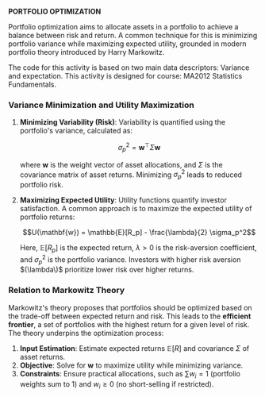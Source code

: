 **PORTFOLIO OPTIMIZATION**

Portfolio optimization aims to allocate assets in a portfolio to achieve a balance between risk and return. A common technique for this is minimizing portfolio variance while maximizing expected utility, grounded in modern portfolio theory introduced by Harry Markowitz.

The code for this activity is based on two main data descriptors: Variance and expectation. This activity is designed for course: MA2012 	Statistics Fundamentals.

### Variance Minimization and Utility Maximization
1. **Minimizing Variability (Risk)**: Variability is quantified using the portfolio's variance, calculated as:

   $$\sigma_p^2 = \mathbf{w}^\top \Sigma \mathbf{w}$$
   
   where $\mathbf{w}$ is the weight vector of asset allocations, and $\Sigma$ is the covariance matrix of asset returns. Minimizing $\sigma_p^2$ leads to reduced portfolio risk.

3. **Maximizing Expected Utility**: Utility functions quantify investor satisfaction. A common approach is to maximize the expected utility of portfolio returns:
   
   $$U(\mathbf{w}) = \mathbb{E}[R_p] - \frac{\lambda}{2} \sigma_p^2$$
   
   Here, $\mathbb{E}[R_p]$ is the expected return, $\lambda > 0$ is the risk-aversion coefficient, and $\sigma_p^2$ is the portfolio variance. Investors with higher risk aversion $(\lambda\)$ prioritize lower risk over higher returns.

### Relation to Markowitz Theory
Markowitz's theory proposes that portfolios should be optimized based on the trade-off between expected return and risk. This leads to the **efficient frontier**, a set of portfolios with the highest return for a given level of risk. The theory underpins the optimization process:
1. **Input Estimation**: Estimate expected returns $\mathbb{E}[R]$ and covariance $\Sigma$ of asset returns.
2. **Objective**: Solve for $\mathbf{w}$ to maximize utility while minimizing variance.
3. **Constraints**: Ensure practical allocations, such as $\sum w_i = 1$ (portfolio weights sum to 1) and $w_i \geq 0$ (no short-selling if restricted).
